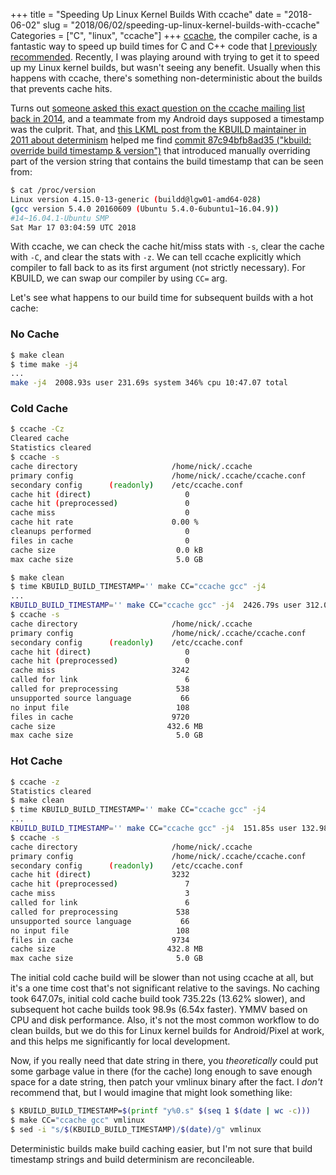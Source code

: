 +++
title = "Speeding Up Linux Kernel Builds With ccache"
date = "2018-06-02"
slug = "2018/06/02/speeding-up-linux-kernel-builds-with-ccache"
Categories = ["C", "linux", "ccache"]
+++
[ccache](https://ccache.samba.org/), the compiler cache, is a fantastic way to
speed up build times for C and C++ code that
[I previously recommended](https://nickdesaulniers.github.io/blog/2015/07/23/additional-c-slash-c-plus-plus-tooling/).
Recently, I was playing around with trying to get it to speed up my Linux
kernel builds, but wasn't seeing any benefit. Usually when this happens with
ccache, there's something non-deterministic about the builds that prevents
cache hits.

Turns out
[someone asked this exact question on the ccache mailing list back in 2014](https://lists.samba.org/archive/ccache/2014q1/001172.html),
and a teammate from my Android days supposed a timestamp was the culprit. That,
and
[this LKML post from the KBUILD maintainer in 2011 about determinism](https://lwn.net/Articles/437864/)
helped me find
[commit 87c94bfb8ad35 ("kbuild: override build timestamp & version")](https://git.kernel.org/pub/scm/linux/kernel/git/torvalds/linux.git/commit/?id=87c94bfb8ad354fb43d2caf870d7ca0b3f98dab3) that introduced manually overriding part of the version string that
contains the build timestamp that can be seen from:

```sh
$ cat /proc/version
Linux version 4.15.0-13-generic (buildd@lgw01-amd64-028)
(gcc version 5.4.0 20160609 (Ubuntu 5.4.0-6ubuntu1~16.04.9))
#14~16.04.1-Ubuntu SMP
Sat Mar 17 03:04:59 UTC 2018
```

With ccache, we can check the cache hit/miss stats with `-s`, clear the cache
with `-C`, and clear the stats with `-z`. We can tell ccache explicitly which
compiler to fall back to as its first argument (not strictly necessary). For
KBUILD, we can swap our compiler by using `CC=` arg.

Let's see what happens to
our build time for subsequent builds with a hot cache:

### No Cache

```sh
$ make clean
$ time make -j4
...
make -j4  2008.93s user 231.69s system 346% cpu 10:47.07 total
```

### Cold Cache

```sh
$ ccache -Cz
Cleared cache
Statistics cleared
$ ccache -s
cache directory                     /home/nick/.ccache
primary config                      /home/nick/.ccache/ccache.conf
secondary config      (readonly)    /etc/ccache.conf
cache hit (direct)                     0
cache hit (preprocessed)               0
cache miss                             0
cache hit rate                      0.00 %
cleanups performed                     0
files in cache                         0
cache size                           0.0 kB
max cache size                       5.0 GB

$ make clean
$ time KBUILD_BUILD_TIMESTAMP='' make CC="ccache gcc" -j4
...
KBUILD_BUILD_TIMESTAMP='' make CC="ccache gcc" -j4  2426.79s user 312.08s system 372% cpu 12:15.22 total
$ ccache -s
cache directory                     /home/nick/.ccache
primary config                      /home/nick/.ccache/ccache.conf
secondary config      (readonly)    /etc/ccache.conf
cache hit (direct)                     0
cache hit (preprocessed)               0
cache miss                          3242
called for link                        6
called for preprocessing             538
unsupported source language           66
no input file                        108
files in cache                      9720
cache size                         432.6 MB
max cache size                       5.0 GB
```

### Hot Cache

```sh
$ ccache -z
Statistics cleared
$ make clean
$ time KBUILD_BUILD_TIMESTAMP='' make CC="ccache gcc" -j4
...
KBUILD_BUILD_TIMESTAMP='' make CC="ccache gcc" -j4  151.85s user 132.98s system 288% cpu 1:38.90 total
$ ccache -s
cache directory                     /home/nick/.ccache
primary config                      /home/nick/.ccache/ccache.conf
secondary config      (readonly)    /etc/ccache.conf
cache hit (direct)                  3232
cache hit (preprocessed)               7
cache miss                             3
called for link                        6
called for preprocessing             538
unsupported source language           66
no input file                        108
files in cache                      9734
cache size                         432.8 MB
max cache size                       5.0 GB
```

The initial cold cache build will be slower than not using ccache at all, but
it's a one time cost that's not significant relative to the savings.  No
caching took 647.07s, initial cold cache build took 735.22s (13.62% slower),
and subsequent hot cache builds took 98.9s (6.54x faster). YMMV based on CPU
and disk performance. Also, it's not the most common workflow to do clean
builds, but we do this for Linux kernel builds for Android/Pixel at work, and
this helps me significantly for local development.

Now, if you really need that date string in there, you *theoretically* could
put some garbage value in there (for the cache) long enough to save enough
space for a date string, then patch your vmlinux binary after the fact.  I
*don't* recommend that, but I would imagine that might look something like:

```sh
$ KBUILD_BUILD_TIMESTAMP=$(printf "y%0.s" $(seq 1 $(date | wc -c)))
$ make CC="ccache gcc" vmlinux
$ sed -i "s/$(KBUILD_BUILD_TIMESTAMP)/$(date)/g" vmlinux
```

Deterministic builds make build caching easier, but I'm not sure that build
timestamp strings and build determinism are reconcileable.
